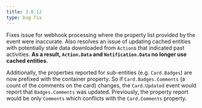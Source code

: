 ```yaml
---
title: 3.0.12
type: bug fix
---
```


Fixes issue for webhook processing where the property list provided by the event were inaccurate.  Also resolves an issue of updating cached entities with potentially stale data downloaded from `Action`s that indicated past activities.  **As a result, `Action.Data` and `Notification.Data` no longer use cached entities.**

Additionally, the properties reported for sub-entities (e.g. `Card.Badges`) are now prefixed with the container property.  So if `Card.Badges.Comments` (a count of the comments on the card) changes, the `Card.Updated` event would report that `Badges.Comments` was updated.  Previously, the property report would be only `Comments` which conflicts with the `Card.Comments` property.